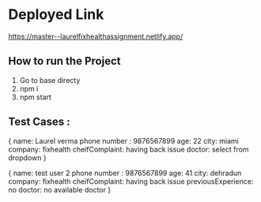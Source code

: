 # Deployed Link
https://master--laurelfixhealthassignment.netlify.app/


## How to run the Project

1. Go to base directy
2. npm i
3. npm start


## Test Cases : 

{
name: Laurel verma
phone number : 9876567899
age: 22
city: miami
company: fixhealth
cheifComplaint: having back issue
doctor: select from dropdown
}

{
name: test user 2
phone number : 9876567899
age: 41
city: dehradun
company: fixhealth
cheifComplaint: having back issue
previousExperience: no
doctor: no available doctor
}


